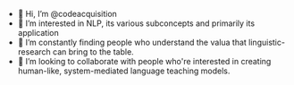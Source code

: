 - 👋 Hi, I’m @codeacquisition
- 👀 I’m interested in NLP, its various subconcepts and primarily its application
- 🌱 I’m constantly finding people who understand the valua that linguistic-research can bring to the table.
- 💞️ I’m looking to collaborate with people who're interested in creating human-like, system-mediated language teaching models.


<!---
codeacquisition/codeacquisition is a ✨ special ✨ repository because its `README.md` (this file) appears on your GitHub profile.
You can click the Preview link to take a look at your changes.
--->
